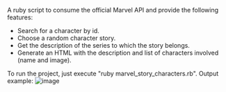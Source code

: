 A ruby script to consume the official Marvel API and provide the following features: 
  - Search for a character by id.
  - Choose a random character story.
  - Get the description of the series to which the story belongs.
  - Generate an HTML with the description and list of characters involved (name and image).

To run the project, just execute "ruby marvel_story_characters.rb".
Output example: ![image](https://github.com/jagoulartpuc/rubytest/assets/37557657/8491e764-82ae-476a-9fca-f9911c4e25d9)
